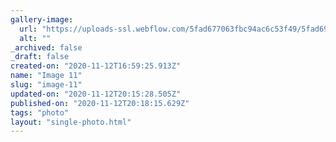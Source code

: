 ```yaml
---
gallery-image:
  url: "https://uploads-ssl.webflow.com/5fad677063fbc94ac6c53f49/5fad69ec0f8dcae9c53831b2_11.jpg"
  alt: ""
_archived: false
_draft: false
created-on: "2020-11-12T16:59:25.913Z"
name: "Image 11"
slug: "image-11"
updated-on: "2020-11-12T20:15:28.505Z"
published-on: "2020-11-12T20:18:15.629Z"
tags: "photo"
layout: "single-photo.html"
---
```




